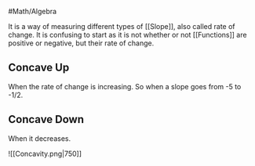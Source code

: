 #Math/Algebra 

It is a way of measuring different types of [[Slope]], also called rate of change. It is confusing to start as it is not whether or not [[Functions]] are positive or negative, but their rate of change. 

## Concave Up
When the rate of change is increasing. So when a slope goes from -5 to -1/2.
## Concave Down  
When it decreases.

![[Concavity.png|750]]

